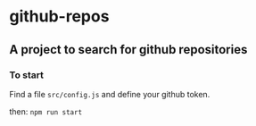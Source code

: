 # github-repos

## A project to search for github repositories


### To start

Find a file  ``
src/config.js
``   and define your github token.



then:
``
npm run start
``

